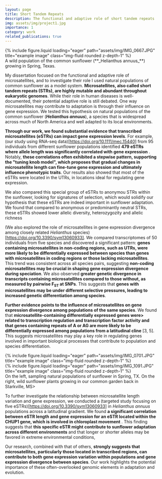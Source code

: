 ```yaml
---
layout: page
title: Short Tandem Repeats
description: The functional and adaptive role of short tandem repeats
img: assets/img/project1.jpg
importance: 1
category: work
related_publications: true
---
```


<div class="row">
    <div class="col-sm mt-3 mt-md-0">
        {% include figure.liquid loading="eager" path="assets/img/IMG_0667.JPG" title="example image" class="img-fluid rounded z-depth-1" %}
    </div>
</div>
<div class="caption">
    A wild population of the common sunflower (**_Helianthus annuus_**) growing in Spring, Texas.
</div>

My dissertation focused on the functional and adaptive role of microsatellites, and to investigate their role I used natural populations of common sunflower as a model system. **Microsatellites, also called
short tandem repeats (STRs), are highly mutable and abundant throughout eukaryotic genomes**. While their role in human diseases is well-documented, their potential adaptive role is still debated.
One way microsatellites may contribute to adaptation is through their influence on gene expression. We tested this hypothesis on natural populations of the common sunflower (**_Helianthus annuus_**),
a species that is widespread across much of North America and well adapted to its local environments.

**Through our work, we found substantial evidence that transcribed microsatellites (eSTRs) can impact gene expression levels**. For example, (our study using RNA-seq data)[https://doi.org/10.1111/mec.15440] from 95 individuals from different
sunflower populations identified **479 eSTRs where allele length was significantly correlated with gene expression** . Notably, **these correlations often exhibited a stepwise pattern, supporting the
"tuning knob model", which proposes that gradual changes in microsatellite length can fine-tune gene expression and ultimately influence phenotypic traits**. Our results also showed that most of the eSTRs
were located in the UTRs, in locations ideal for regulating gene expression.

We also compared this special group of eSTRs to anonymou STRs within the sunflower, looking for signatures of selection, which would solidify our hypothesis that these eSTRs are indeed important in sunflower adaptation.
We found that compared to anonymous or predominantly neutral STRs, these eSTRs showed lower allelic diversity, heterozygozity and allelic richness

(We also explored the role of microsatellites in gene expression divergence among closely related _Helianthus_ species)[https://doi.org/10.3390/sym13060933]. We compared transcriptomes of 50 individuals from five species and
discovered a significant pattern: **genes containing microsatellites in non-coding regions, such as UTRs, were more likely to be differentially expressed between species than genes with microsatellites
in coding regions or those lacking microsatellites**. This trend was consistent across all species pairs, suggesting **non-coding microsatellites may be crucial in shaping gene expression divergence
during speciation**.
We also observed **greater genetic divergence in transcripts containing microsatellites compared to those without, as measured by pairwise F<sub>ST</sub> at SNPs**. This suggests that **genes with
microsatellites may be under different selective pressures, leading to increased genetic differentiation among species**.

**Further evidence points to the influence of microsatellites on gene expression divergence among populations of the same species**. We found that **microsatellite-containing differentially expressed genes were>
related to transcription regulation and transcription factor activity and that genes containing repeats of A or AG are more likely to be differentially expressed among populations from a latitudinal cline** [3, 5]. This suggests microsatellites may play a key role in regulating genes involved in important biological processes that contribute to population and species differentiation.

<div class="row">
    <div class="col-sm mt-3 mt-md-0">
        {% include figure.liquid loading="eager" path="assets/img/IMG_0701.JPG" title="example image" class="img-fluid rounded z-depth-1" %}
    </div>
    <div class="col-sm mt-3 mt-md-0">
        {% include figure.liquid loading="eager" path="assets/img/IMG_1091.JPG" title="example image" class="img-fluid rounded z-depth-1" %}
    </div>
</div>
<div class="caption">
    On the left, sampling natural populations of sunflower in Spring, TX. On the right, wild sunflower plants growing in our common garden back in Starkville, MS>
</div>

To further investigate the relationship between microsatellite length variation and gene expression, we conducted a (targeted study focusing on five eSTRs)[https://doi.org/10.3390/sym13060933] in _Helianthus annuus_ populations across a
latitudinal gradient. We found **a significant correlation between eSTR length and gene expression for an eSTR located within the CHUP1 gene, which is involved in chloroplast movement** . This finding
suggests that **this specific eSTR might contribute to sunflower adaptation across different environments** and that longer or shorter alleles may be favored in extreme environmental conditions,

Our research, combined with that of others, **strongly suggests that microsatellites, particularly those located in transcribed regions, can contribute to both gene expression variation within
populations and gene expression divergence between species**. Our work highlights the potential importance of these often-overlooked genomic elements in adaptation and evolution.
